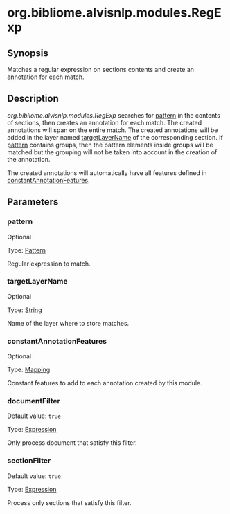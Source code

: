 # org.bibliome.alvisnlp.modules.RegExp

## Synopsis

Matches a regular expression on sections contents and create an annotation for each match.

## Description

*org.bibliome.alvisnlp.modules.RegExp* searches for [pattern](#pattern) in the contents of sections, then creates an annotation for each match. The created annotations will span on the entire match. The created annotations will be added in the layer named [targetLayerName](#targetLayerName) of the corresponding section. If [pattern](#pattern) contains groups, then the pattern elements inside groups will be matched but the grouping will not be taken into account in the creation of the annotation.

The created annotations will automatically have all features defined in [constantAnnotationFeatures](#constantAnnotationFeatures).

## Parameters

<a name="pattern">

### pattern

Optional

Type: [Pattern](../converter/java.util.regex.Pattern)

Regular expression to match.

<a name="targetLayerName">

### targetLayerName

Optional

Type: [String](../converter/java.lang.String)

Name of the layer where to store matches.

<a name="constantAnnotationFeatures">

### constantAnnotationFeatures

Optional

Type: [Mapping](../converter/alvisnlp.module.types.Mapping)

Constant features to add to each annotation created by this module.

<a name="documentFilter">

### documentFilter

Default value: `true`

Type: [Expression](../converter/alvisnlp.corpus.expressions.Expression)

Only process document that satisfy this filter.

<a name="sectionFilter">

### sectionFilter

Default value: `true`

Type: [Expression](../converter/alvisnlp.corpus.expressions.Expression)

Process only sections that satisfy this filter.

